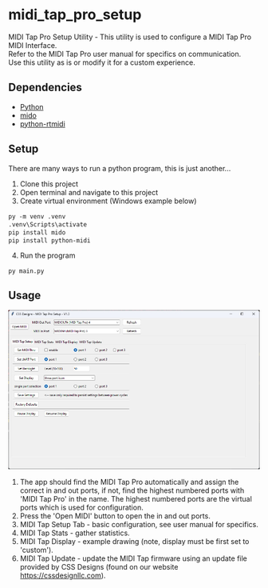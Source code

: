 # midi_tap_pro_setup
MIDI Tap Pro Setup Utility - This utility is used to configure a MIDI Tap Pro MIDI Interface.<br>
Refer to the MIDI Tap Pro user manual for specifics on communication.<br>
Use this utility as is or modify it for a custom experience.
## Dependencies
* [Python](https://www.python.org/)
* [mido](https://pypi.org/project/mido/)
* [python-rtmidi](https://pypi.org/project/python-rtmidi/)
## Setup
There are many ways to run a python program, this is just another...
1. Clone this project
2. Open terminal and navigate to this project
3. Create virtual environment (Windows example below)
```console
py -m venv .venv
.venv\Scripts\activate
pip install mido
pip install python-midi
```
4. Run the program
```console
py main.py
```
## Usage
![app](https://github.com/cssdesignllc/midi_tap_pro_setup/blob/main/image/mtp_main.jpg)
1. The app should find the MIDI Tap Pro automatically and assign the correct in and out ports, if not, find the highest numbered ports with 'MIDI Tap Pro' in the name. The highest numbered ports are the virtual ports which is used for configuration.
2. Press the 'Open MIDI' button to open the in and out ports.
3. MIDI Tap Setup Tab - basic configuration, see user manual for specifics.
4. MIDI Tap Stats - gather statistics.
5. MIDI Tap Display - example drawing (note, display must be first set to 'custom').
6. MIDI Tap Update - update the MIDI Tap firmware using an update file provided by CSS Designs (found on our website https://cssdesignllc.com).